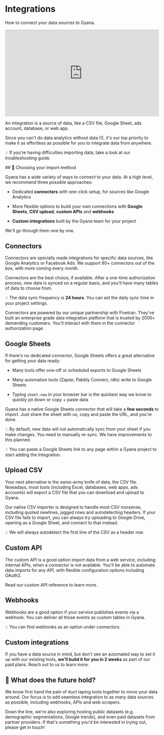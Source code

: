 # Integrations

How to connect your data sources to Gyana.

<div style="position: relative; padding-bottom: 56.25%; height: 0;"><iframe src="https://www.loom.com/embed/6276920be4e344afa68c0a3386fa5669?sid=58defafb-81c8-45ab-9761-cf8f849479fe" frameborder="0" webkitallowfullscreen mozallowfullscreen allowfullscreen style="position: absolute; top: 0; left: 0; width: 100%; height: 100%;"></iframe></div>

An integration is a source of data, like a CSV file, Google Sheet, ads account, database, or web app.

Since you can't do data analytics without data (!), it's our top priority to make it as effortless as possible for you to integrate data from anywhere.

💡 If you're having difficulties importing data, take a look at our troubleshooting guide.

## 🚛 Choosing your import method

Gyana has a wide variety of ways to connect to your data. At a high level, we recommend three possible approaches:

*   Dedicated **connectors** with one-click setup, for sources like Google Analytics
    
*   More flexible options to build your own connections with **Google Sheets**, **CSV upload**, **custom APIs** and **webhooks**
    
*   **Custom integrations** built by the Gyana team for your project
    

We'll go through them one by one.

## Connectors

Connectors are specially made integrations for specific data sources, like Google Analytics or Facebook Ads. We support 80+ connectors out of the box, with more coming every month.

Connectors are the best choice, if available. After a one-time authorization process, new data is synced on a regular basis, and you'll have many tables of data to choose from.

💡 The data sync frequency is **24 hours**. You can set the daily sync time in your project settings.

Connectors are powered by our unique partnership with Fivetran. They've built an enterprise grade data integration platform that is trusted by 2000+ demanding customers. You'll interact with them in the connector authorization page.

Google Sheets
-------------

If there's no dedicated connector, Google Sheets offers a great alternative for getting your data ready:

*   Many tools offer one-off or scheduled exports to Google Sheets
    
*   Many automation tools (Zapier, Pabbly Connect, n8n) write to Google Sheets
    
*   Typing `sheet.new` in your browser bar is the quickest way we know to quickly jot down or copy + paste data
    

Gyana has a native Google Sheets connector that will take a **few seconds** to import. Just share the sheet with us, copy and paste the URL, and you're done.

💡 By default, new data will not automatically sync from your sheet if you make changes. You need to manually re-sync. We have improvements to this planned.

💡 You can paste a Google Sheets link to any page within a Gyana project to start adding the Integration.

## Upload CSV

Your next alternative is the swiss-army knife of data, the CSV file. Nowadays, most tools (including Excel, databases, web apps, ads accounts) will export a CSV file that you can download and upload to Gyana.

Our native CSV importer is designed to handle most CSV nonsense, including quoted newlines, jagged rows and autodetecting headers. If your CSV file fails to import, you can always try uploading to Google Drive, opening as a Google Sheet, and connect to that instead.

💡 We will always autodetect the first line of the CSV as a header row.

## Custom API

The custom API is a good option import data from a web service, including internal APIs, when a connector is not available. You'll be able to automate data imports for any API, with flexible configuration options including OAuth2.

Read our custom API reference to learn more.

## Webhooks

Webhooks are a good option if your service publishes events via a webhook. You can deliver all those events as custom tables in Gyana.

💡 You can find webhooks as an option under connectors.

## Custom integrations

If you have a data source in mind, but don't see an automated way to set it up with our existing tools, **we'll build it for you in 2 weeks** as part of our paid plans. Reach out to us to learn more.

## 🔮 What does the future hold?

We know first hand the pain of duct taping tools together to move your data around. Our focus is to add seamless integration to as many data sources as possible, including webhooks, APIs and web scrapers.

Down the line, we're also exploring hosting public datasets (e.g. demographic segmentations, Google trends), and even paid datasets from partner providers. If that's something you'd be interested in trying out, please get in touch!